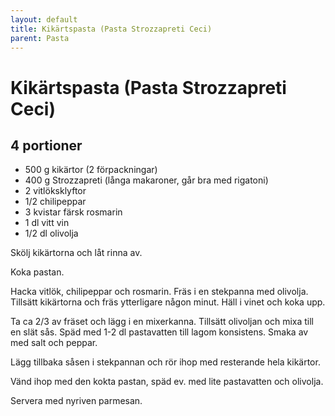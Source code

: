 ```yaml
---
layout: default
title: Kikärtspasta (Pasta Strozzapreti Ceci)
parent: Pasta
---
```

# Kikärtspasta (Pasta Strozzapreti Ceci)

## 4 portioner


-   500 g kikärtor (2 förpackningar)
-   400 g Strozzapreti (långa makaroner, går bra med rigatoni)
-   2 vitlöksklyftor
-   1/2 chilipeppar
-   3 kvistar färsk rosmarin
-   1 dl vitt vin
-   1/2 dl olivolja


Skölj kikärtorna och låt rinna av.

Koka pastan.

Hacka vitlök, chilipeppar och rosmarin. Fräs i en stekpanna med olivolja. Tillsätt
kikärtorna och fräs ytterligare någon minut. Häll i vinet och koka upp.

Ta ca 2/3 av fräset och lägg i en mixerkanna. Tillsätt olivoljan och mixa till en slät
sås. Späd med 1-2 dl pastavatten till lagom konsistens. Smaka av med salt och peppar.

Lägg tillbaka såsen i stekpannan och rör ihop med resterande hela kikärtor.

Vänd ihop med den kokta pastan, späd ev. med lite pastavatten och olivolja.

Servera med nyriven parmesan.
